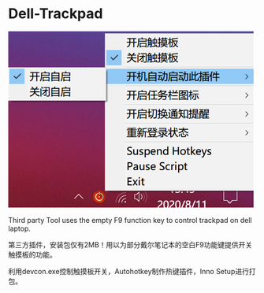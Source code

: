 # Dell-Trackpad  
![Image text](https://github.com/Windowscoder/Dell-Trackpad/blob/master/Demo.png)  
  
Third party Tool uses the empty F9 function key to control trackpad on dell laptop. 
  
第三方插件，安装包仅有2MB！用以为部分戴尔笔记本的空白F9功能键提供开关触摸板的功能。  
  
利用devcon.exe控制触摸板开关，Autohotkey制作热键插件，Inno Setup进行打包。  
